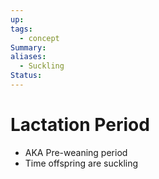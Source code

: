 ```yaml
---
up: 
tags:
  - concept
Summary: 
aliases:
  - Suckling
Status:
---
```

# Lactation Period
- AKA Pre-weaning period
- Time offspring are suckling
<!--SR:!2025-03-13,3,250-->